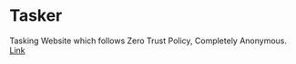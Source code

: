 # Tasker
Tasking Website which follows Zero Trust Policy, Completely Anonymous.  
[Link](https://hausemasterz.github.io/tasker/)
